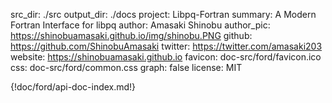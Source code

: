 src_dir: ./src
output_dir: ./docs
project: Libpq-Fortran
summary: A Modern Fortran Interface for libpq
author: Amasaki Shinobu
author_pic: https://shinobuamasaki.github.io/img/shinobu.PNG
github: https://github.com/ShinobuAmasaki
twitter: https://twitter.com/amasaki203
website: https://shinobuamasaki.github.io
favicon: doc-src/ford/favicon.ico
css: doc-src/ford/common.css
graph: false
license: MIT

{!doc/ford/api-doc-index.md!}
